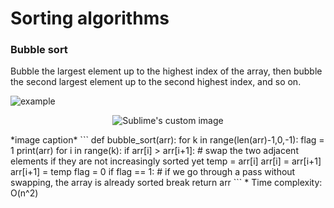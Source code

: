 # Sorting algorithms

### Bubble sort
Bubble the largest element up to the highest index of the array, then bubble the second largest element up to the second highest index, and so on.



![example](https://upload.wikimedia.org/wikipedia/commons/c/c8/Bubble-sort-example-300px.gif)

<p align="center">
  <img src="https://upload.wikimedia.org/wikipedia/commons/c/c8/Bubble-sort-example-300px.gif" alt="Sublime's custom image"/>
</p>
*image caption*
```
def bubble_sort(arr):
    for k in range(len(arr)-1,0,-1):       
        flag = 1   
	print(arr)
	for i in range(k):
	    if arr[i] > arr[i+1]:   # swap the two adjacent elements if they are not increasingly sorted yet
	    temp = arr[i]
	    arr[i] = arr[i+1]
	    arr[i+1] = temp
	    flag = 0
	if flag == 1:               # if we go through a pass without swapping, the array is already sorted
	    break
	return arr
```
* Time complexity: O(n^2)
 

